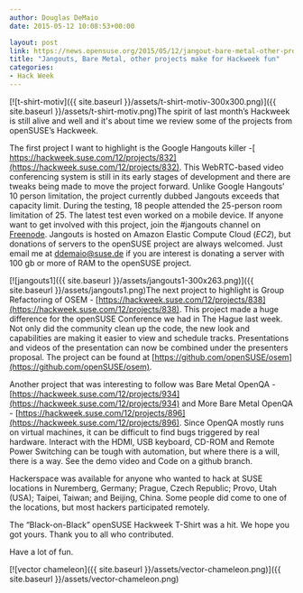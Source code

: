 ```yaml
---
author: Douglas DeMaio
date: 2015-05-12 10:08:53+00:00

layout: post
link: https://news.opensuse.org/2015/05/12/jangout-bare-metal-other-projects-make-for-hackweek-fun/
title: "Jangouts, Bare Metal, other projects make for Hackweek fun"
categories:
- Hack Week
---
```

[![t-shirt-motiv]({{ site.baseurl }}/assets/t-shirt-motiv-300x300.png)]({{ site.baseurl }}/assets/t-shirt-motiv.png)The spirit of last month’s Hackweek is still alive and well and it's about time we review some of the projects from openSUSE’s Hackweek.

The first project I want to highlight is the Google Hangouts killer -[ https://hackweek.suse.com/12/projects/832](https://hackweek.suse.com/12/projects/832). This WebRTC-based video conferencing system is still in its early stages of development and there are tweaks being made to move the project forward. Unlike Google Hangouts’ 10 person limitation, the project currently dubbed Jangouts exceeds that capacity limit. During the testing, 18 people attended the 25-person room limitation of 25. The latest test even worked on a mobile device. If anyone want to get involved with this project, join the #jangouts channel on [Freenode](http://webchat.freenode.net/?channels=web-5). Jangouts is hosted on Amazon Elastic Compute Cloud (_EC2_), but donations of servers to the openSUSE project are always welcomed. Just email me at [ddemaio@suse.de](mailto:ddemaio@suse.de) if you are interest is donating a server with 100 gb or more of RAM to the openSUSE project.<!-- more -->

[![jangouts1]({{ site.baseurl }}/assets/jangouts1-300x263.png)]({{ site.baseurl }}/assets/jangouts1.png)The next project to highlight is Group Refactoring of OSEM - [https://hackweek.suse.com/12/projects/838](https://hackweek.suse.com/12/projects/838). This project made a huge difference for the openSUSE Conference we had in The Hague last week. Not only did the community clean up the code, the new look and capabilities are making it easier to view and schedule tracks. Presentations and videos of the presentation can now be combined under the presenters proposal. The project can be found at [https://github.com/openSUSE/osem](https://github.com/openSUSE/osem).

Another project that was interesting to follow was Bare Metal OpenQA - [https://hackweek.suse.com/12/projects/934](https://hackweek.suse.com/12/projects/934) and More Bare Metal OpenQA - [https://hackweek.suse.com/12/projects/896](https://hackweek.suse.com/12/projects/896). Since OpenQA mostly runs on virtual machines, it can be difficult to find bugs triggered by real hardware. Interact with the HDMI, USB keyboard, CD-ROM and Remote Power Switching can be tough with automation, but where there is a will, there is a way. See the demo video and Code on a github branch.

Hackerspace was available for anyone who wanted to hack at SUSE locations in Nuremberg, Germany; Prague, Czech Republic; Provo, Utah (USA); Taipei, Taiwan; and Beijing, China. Some people did come to one of the locations, but most hackers participated remotely.

The “Black-on-Black” openSUSE Hackweek T-Shirt was a hit. We hope you got yours. Thank you to all who contributed.

Have a lot of fun.

[![vector chameleon]({{ site.baseurl }}/assets/vector-chameleon.png)]({{ site.baseurl }}/assets/vector-chameleon.png)		
